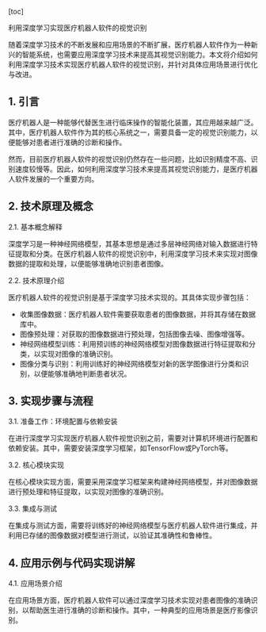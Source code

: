 
[toc]                    
                
                
利用深度学习实现医疗机器人软件的视觉识别

随着深度学习技术的不断发展和应用场景的不断扩展，医疗机器人软件作为一种新兴的智能系统，也需要应用深度学习技术来提高其视觉识别能力。本文将介绍如何利用深度学习技术实现医疗机器人软件的视觉识别，并针对具体应用场景进行优化与改进。

## 1. 引言

医疗机器人是一种能够代替医生进行临床操作的智能化装置，其应用越来越广泛。其中，医疗机器人软件作为其的核心系统之一，需要具备一定的视觉识别能力，以便能够对患者进行准确的诊断和操作。

然而，目前医疗机器人软件的视觉识别仍然存在一些问题，比如识别精度不高、识别速度较慢等。因此，如何利用深度学习技术来提高其视觉识别能力，是医疗机器人软件发展的一个重要方向。

## 2. 技术原理及概念

2.1. 基本概念解释

深度学习是一种神经网络模型，其基本思想是通过多层神经网络对输入数据进行特征提取和分类。在医疗机器人软件的视觉识别中，利用深度学习技术来实现对图像数据的提取和处理，以便能够准确地识别患者图像。

2.2. 技术原理介绍

医疗机器人软件的视觉识别是基于深度学习技术实现的。其具体实现步骤包括：

- 收集图像数据：医疗机器人软件需要获取患者的图像数据，并将其存储在数据库中。
- 图像预处理：对获取的图像数据进行预处理，包括图像去噪、图像增强等。
- 神经网络模型训练：利用预训练的神经网络模型对图像数据进行特征提取和分类，以实现对图像的准确识别。
- 图像分类与识别：利用训练好的神经网络模型对新的医学图像进行分类和识别，以便能够准确地判断患者状况。

## 3. 实现步骤与流程

3.1. 准备工作：环境配置与依赖安装

在进行深度学习实现医疗机器人软件视觉识别之前，需要对计算机环境进行配置和依赖安装。其中，需要安装深度学习框架，如TensorFlow或PyTorch等。

3.2. 核心模块实现

在核心模块实现方面，需要采用深度学习框架来构建神经网络模型，并对图像数据进行预处理和特征提取，以实现对图像的准确识别。

3.3. 集成与测试

在集成与测试方面，需要将训练好的神经网络模型与医疗机器人软件进行集成，并利用已存储的图像数据对模型进行测试，以验证其准确性和鲁棒性。

## 4. 应用示例与代码实现讲解

4.1. 应用场景介绍

在应用场景方面，医疗机器人软件可以通过深度学习技术实现对患者图像的准确识别，以帮助医生进行准确的诊断和操作。其中，一种典型的应用场景是医疗影像识别。


